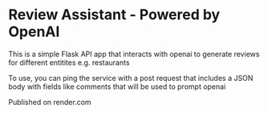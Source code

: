 # Review Assistant - Powered by OpenAI

This is a simple Flask API app that interacts with openai to generate
reviews for different entitites e.g. restaurants

To use, you can ping the service with a post request that includes a JSON body with fields like comments that will be used to prompt openai

Published on render.com
